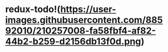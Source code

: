 # redux-todo!(https://user-images.githubusercontent.com/88592010/210257008-fa58fbf4-af82-44b2-b259-d2156db13f0d.png)
